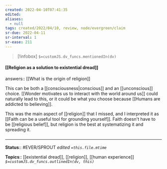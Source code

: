 ```yaml
---
created: 2022-04-10T07:41:35 
edited: 
aliases:
  - null
tags: created/2022/04/10, review, node/evergreen/claim
sr-due: 2022-04-11
sr-interval: 1
sr-ease: 211
---
```

> [!infobox]
`$=customJS.dv_funcs.mentionedIn(dv)`

#### [[Religion as a solution to existential dread]]

answers:: [[What is the origin of religion]]

This can be both a [[consciousness|conscious]] and an [[unconscious]] choice.
[[Wonder motivates us to interact with the world around us]] could naturally lead to this,
or it could be what you choose because [[Humans are addicted to believing]].

This was the main aspect of [[religion]] that I missed, 
and I interpreted it as [[Faith can be a useful tool for grounding yourself]].
Faith doesn't have to be [[religious belief]],
but religion is the best at systematizing it and spreading it.


### <hr class="footnote"/>

**Status**:: #EVER/SPROUT
*edited `=this.file.mtime`*

**Topics**:: [[existential dread]], [[religion]], [[human experience]]
*`$=customJS.dv_funcs.outlinedIn(dv, this)`*
